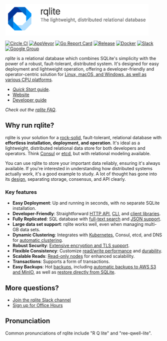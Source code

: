<img src="DOC/logo-text.png" height=100></img>

[![Circle CI](https://circleci.com/gh/rqlite/rqlite/tree/master.svg?style=svg)](https://circleci.com/gh/rqlite/rqlite/tree/master)
[![AppVeyor](https://ci.appveyor.com/api/projects/status/github/rqlite/rqlite?branch=master&svg=true)](https://ci.appveyor.com/project/otoolep/rqlite)
[![Go Report Card](https://goreportcard.com/badge/github.com/rqlite/rqlite)](https://goreportcard.com/report/github.com/rqlite/rqlite/v8)
[![Release](https://img.shields.io/github/release/rqlite/rqlite.svg)](https://github.com/rqlite/rqlite/releases)
[![Docker](https://img.shields.io/docker/pulls/rqlite/rqlite?style=plastic)](https://hub.docker.com/r/rqlite/rqlite/)
[![Slack](https://img.shields.io/badge/Slack--purple.svg)](https://www.philipotoole.com/join-rqlite-slack)
[![Google Group](https://img.shields.io/badge/Google%20Group--blue.svg)](https://groups.google.com/group/rqlite)

*rqlite* is a relational database which combines SQLite's simplicity with the power of a robust, fault-tolerant, distributed system. It's designed for easy deployment and lightweight operation, offering a developer-friendly and operator-centric solution for [Linux, macOS, and Windows, as well as various CPU platforms](https://github.com/rqlite/rqlite/releases).

- [_Quick Start_ guide](https://rqlite.io/docs/quick-start/).
- [Website](https://www.rqlite.io)
- [Developer guide](https://www.rqlite.io/docs/api)

_Check out the [rqlite FAQ](https://rqlite.io/docs/faq)_.

## Why run rqlite?
rqlite is your solution for a [rock-solid](https://www.sqlite.org/testing.html), fault-tolerant, relational database with **effortless installation, deployment, and operation**. It's ideal as a lightweight, distributed relational data store for both developers and operators. Think [Consul](https://www.consul.io/) or [etcd](https://etcd.io/), but with relational modeling available.

You can use rqlite to store your important data reliably, ensuring it's always available. If you're interested in understanding how distributed systems actually work, it's a good example to study. A lot of thought has gone into its [design](https://rqlite.io/docs/design/), separating storage, consensus, and API clearly.

### Key features
- **Easy Deployment**: Up and running in seconds, with no separate SQLite installation.
- **Developer-Friendly**: Straightforward [HTTP API](https://rqlite.io/docs/api/), [CLI](https://rqlite.io/docs/cli/), and [client libraries](https://rqlite.io/docs/api/client-libraries/).
- **Fully Replicated**: SQL database with [full-text search](https://www.sqlite.org/fts5.html) and [JSON support](https://www.sqlite.org/json1.html).
- **Large data set support**: rqlite works well, even when managing multi-GB data sets.
- **Dynamic Clustering**: Integrates with [Kubernetes](https://rqlite.io/docs/guides/kubernetes/), Consul, etcd, and DNS for [automatic clustering](https://rqlite.io/docs/clustering/automatic-clustering/).
- **Robust Security**: [Extensive encryption and TLS support](https://rqlite.io/docs/guides/security/).
- **Flexible Consistency**: Customize [read/write performance](https://rqlite.io/docs/api/read-consistency/) and [durability](https://rqlite.io/docs/api/queued-writes/).
- **Scalable Reads**: [Read-only nodes](https://rqlite.io/docs/clustering/read-only-nodes/) for enhanced scalability.
- **Transactions**: Supports a form of transactions.
- **Easy Backups**: Hot [backups](https://rqlite.io/docs/guides/backup/), including [automatic backups to AWS S3 and MinIO](https://rqlite.io/docs/guides/backup/#automatic-backups), as well as [restore directly from SQLite](https://rqlite.io/docs/guides/backup/#restoring-from-sqlite).

## More questions?
- [Join the rqlite Slack channel](https://rqlite.io/join-rqlite-slack)
- [Sign up for Office Hours](https://rqlite.io/office-hours)


## Pronunciation
Common pronunciations of rqlite include "R Q lite" and "ree-qwell-lite".

